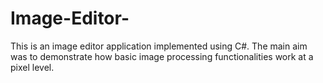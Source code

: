 # Image-Editor-
This is an image editor application implemented using C#. The main aim was to demonstrate how basic image processing functionalities work at a pixel level. 
